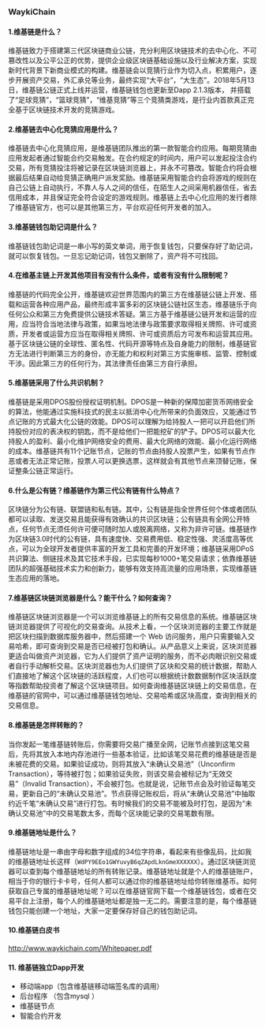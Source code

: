 ### WaykiChain

#### 1.维基链是什么？
维基链致力于搭建第三代区块链商业公链，充分利用区块链技术的去中心化、不可篡改性以及公平公正的优势，提供企业级区块链基础设施以及行业解决方案，实现新时代背景下新商业模式的构建。维基链会以竞猜行业作为切入点，积累用户，逐步开展资产交易，外汇承兑等业务，最终实现“大平台”，“大生态”。2018年5月13日，维基链公链正式上线并运营，维基链钱包也更新至Dapp 2.1.3版本， 并搭载了“足球竞猜”，“篮球竞猜”，“维基竞猜”等三个竞猜类游戏，是行业内首款真正完全基于区块链技术开发的竞猜游戏。

#### 2.维基链去中心化竞猜应用是什么？
维基链去中心化竞猜应用，是维基链团队推出的第一款智能合约应用。每期竞猜由应用发起者通过智能合约交易触发。在合约规定的时间内，用户可以发起投注合约交易，所有竞猜投注将被记录在区块链浏览器上，并永不可篡改。智能合约将会根据最后结果自动给竞猜正确用户派发奖励。维基链采用智能合约会将游戏的规则在自己公链上自动执行，不靠人与人之间的信任，在陌生人之间采用机器信任，省去信用成本，并且保证完全符合设定的游戏规则。维基链上去中心化应用的发行者除了维基链官方，也可以是其他第三方，平台欢迎任何开发者的加入。

#### 3.维基链钱包助记词是什么？
维基链钱包助记词是一串小写的英文单词，用于恢复钱包，只要保存好了助记词，就可以恢复钱包。一旦忘记助记词，钱包又删除了，资产将不可找回。

#### 4.在维基主链上开发其他项目有没有什么条件，或者有没有什么限制呢？
维基链的代码完全公开，维基链欢迎世界范围内的第三方在维基链公链上开发、搭载和运营各种应用产品，最终形成丰富多彩的区块链公链社区生态，维基链乐于向任何公众和第三方免费提供公链技术答疑。第三方基于维基链公链开发和运营的应用，应当符合当地法律与政策，如果当地法律与政策要求取得相关牌照、许可或资质，开发者或运营方应当在取得相关牌照、许可或资质后方可发布和运营其应用。基于区块链公链的全球性、匿名性、代码开源等特点及自身能力的限制，维基链官方无法进行判断第三方的身份，亦无能力和权利对第三方实施审核、监管、控制或干涉。因此第三方的任何行为，其法律责任由第三方自行承担。

#### 5.维基链采用了什么共识机制？
维基链是采用DPOS股份授权证明机制。DPOS是一种新的保障加密货币网络安全的算法，他能通过实施科技式的民主以抵消中心化所带来的负面效应，又能通过节点记账的方式最大化公链的效能。DPOS可以理解为给持股人一把可以开启他们所持股份对应的表决权的钥匙，而不是给他们一把能挖矿的铲子。DPOS可以最大化持股人的盈利、最小化维护网络安全的费用、最大化网络的效能、最小化运行网络的成本。维基链共有11个记账节点，记账的节点由持股人投票产生，如果有节点作恶或者无法正常记账，投票人可以更换选票，这样就会有其他节点来顶替记账，保证整条公链正常运行。

#### 6.什么是公有链？维基链作为第三代公有链有什么特点？
区块链分为公有链、联盟链和私有链。其中，公有链是指全世界任何个体或者团队都可以读取、发送交易且能获得有效确认的共识区块链；公有链具有全网公开特点，任何节点无须任何许可便可随时加人或脱离网络，又称为非许可链。维基链作为区块链3.0时代的公有链，具有速度快、交易费用低、稳定性强、灵活度高等优点，可以为全球开发者提供丰富的开发工具和完善的开发环境；维基链采用DPoS共识算法、侧链技术及其它技术手段，已实现每秒1000+笔交易请求；依靠维基链团队的超强基础技术实力和创新力，能够有效支持高流量的应用场景，实现维基链生态应用的落地。

#### 7.维基链区块链浏览器是什么？能干什么？如何查询？
维基链区块链浏览器是一个可以浏览维基链上的所有交易信息的系统。维基链区块链浏览器提供了可视化的交易查询。从技术上看，一个区块浏览器的主要工作就是把区块扫描到数据库服务器中，然后搭建一个 Web 访问服务，用户只需要输入交易哈希，即可查询到交易是否已经被打包和确认。从产品意义上来说，区块浏览器更适合叫做资产浏览器，它为人们提供了资产证明的服务，而不必肉眼识别交易或者自行手动解析交易。区块浏览器也为人们提供了区块和交易的统计数据，帮助人们直接地了解这个区块链的活跃程度，人们也可以根据统计数数据制作区块活跃度等指数帮助投资者了解这个区块链项目。如何查询维基链区块链上的交易信息，在维基链的官网中，可以通过维基链钱包地址、交易哈希或区块高度，查询到相关的交易信息。

#### 8.维基链是怎样转账的？
当你发起一笔维基链转账后，你需要将交易广播至全网，记账节点接到这笔交易后，先将其放入本地内存池进行一些基本验证，比如该笔交易花费的维基链是否是未被花费的交易。如果验证成功，则将其放入“未确认交易池”（Unconfirm Transaction），等待被打包；如果验证失败，则该交易会被标记为“无效交易”（Invalid Transaction），不会被打包。也就是说，记账节点会及时验证每笔交易，更新自己的“未确认交易池”。节点获得记账权后，将从“未确认交易池”中抽取约近千笔“未确认交易”进行打包。有时候我们的交易不能被及时打包，是因为“未确认交易池”中的交易笔数太多，而每个区块能记录的交易笔数有限。

#### 9.维基链地址是什么？
维基链地址是一串由字母和数字组成的34位字符串，看起来有些像乱码，比如我的维基链地址长这样（`WdPY9EEo1GWYuvyB6qZApdLknGmeXXXXXX`）。通过区块链浏览器可以查到每个维基链地址的所有转账记录。维基链地址就是个人的维基链账户，相当于你的银行卡卡号，任何人都可以通过你的维基链地址给你转账维基币。如何获取自己专属的维基链地址呢？可以在维基链官网下载一个维基链钱包，或者在交易平台上注册，每个人的维基链地址都是独一无二的。需要注意的是，每个维基链钱包只能创建一个地址，大家一定要保存好自己的钱包助记词。

#### 10.维基链白皮书
http://www.waykichain.com/Whitepaper.pdf

#### 11. 维基链独立Dapp开发
* 移动端app（包含维基链移动端签名库的调用）
* 后台程序 （包含mysql ）
* 维基链节点
* 智能合约开发
